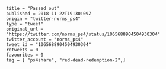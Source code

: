```
title = "Passed out"
published = 2018-11-22T19:30:09Z
origin = "twitter-norms_ps4"
type = "tweet"
original_url = "https://twitter.com/norms_ps4/status/1065688904504930304"
twitter_account = "norms_ps4"
tweet_id = "1065688904504930304"
retweets = 0
favourites = 0
tag = [ "ps4share", "red-dead-redemption-2",]
```

<p class='image'><img src='https://mnf.m17s.net/2018/11/22/DsoWaLqWsAAN1T1.jpg' alt=''></p>

